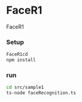 # FaceR1
FaceR1


### Setup
```bash
FaceR1cd
npm install
```

### run
```bash
cd src/sample1
ts-node faceRecognition.ts
```

